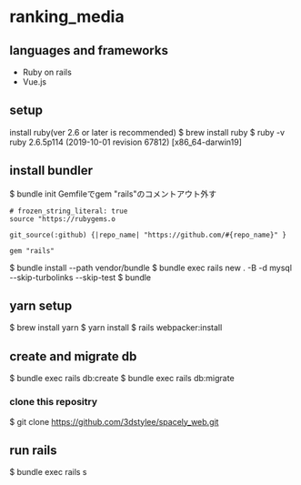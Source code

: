 # ranking_media

## languages and frameworks
- Ruby on rails
- Vue.js

## setup
install ruby(ver 2.6 or later is recommended)
$ brew install ruby
$ ruby -v
ruby 2.6.5p114 (2019-10-01 revision 67812) [x86_64-darwin19]

## install bundler
$ bundle init
Gemfileでgem "rails"のコメントアウト外す

```
# frozen_string_literal: true
source "https://rubygems.o

git_source(:github) {|repo_name| "https://github.com/#{repo_name}" }

gem "rails"

```
$ bundle install --path vendor/bundle
$ bundle exec rails new . -B -d mysql --skip-turbolinks --skip-test
$ bundle

## yarn setup
$ brew install yarn
$ yarn install
$ rails webpacker:install

## create and migrate db
$ bundle exec rails db:create
$ bundle exec rails db:migrate

### clone this repositry
$ git clone https://github.com/3dstylee/spacely_web.git

## run rails
$ bundle exec rails s

